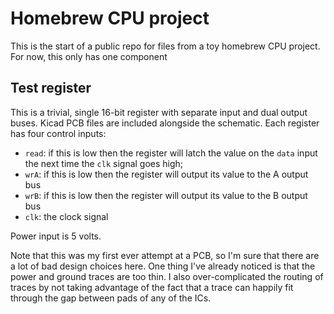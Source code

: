 # Homebrew CPU project

This is the start of a public repo for files from a toy homebrew CPU project. For now, this only has one component

## Test register

This is a trivial, single 16-bit register with separate input and dual output buses. Kicad PCB files are included alongside the schematic. Each register has four control inputs:
 - `read`: if this is low then the register will latch the value on the `data` input the next time the `clk` signal goes high;
 - `wrA`: if this is low then the register will output its value to the A output bus
 - `wrB`: if this is low then the register will output its value to the B output bus
 - `clk`: the clock signal

Power input is 5 volts.

Note that this was my first ever attempt at a PCB, so I'm sure that there are a lot of bad design choices here. One thing I've already noticed is that the power and ground traces are too thin. I also over-complicated the routing of traces by not taking advantage of the fact that a trace can happily fit through the gap between pads of any of the ICs.
